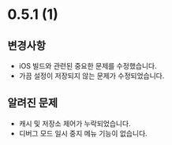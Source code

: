 # 0.5.1 (1)

## 변경사항

- iOS 빌드와 관련된 중요한 문제를 수정했습니다.
- 가끔 설정이 저장되지 않는 문제가 수정되었습니다.

## 알려진 문제

- 캐시 및 저장소 제어가 누락되었습니다.
- 디버그 모드 일시 중지 메뉴 기능이 없습니다.
